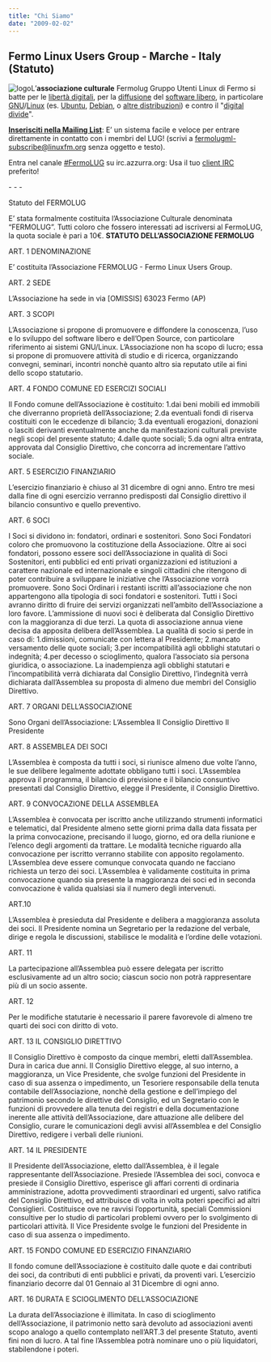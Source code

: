 ```yaml
---
title: "Chi Siamo"
date: "2009-02-02"
---
```


## Fermo Linux Users Group - Marche - Italy (Statuto)

![logo](images/logo.jpg "logo")L’**associazione culturale** Fermolug Gruppo Utenti Linux di Fermo si batte per le [libertà digitali](http://www.creativecommons.it/ "Creative Commons, un copyright  flessibile per opere creative"), per la [diffusione](http://www.osswin.sf.net/ "Software libero per MS Windows") del [software libero](http://it.wikipedia.org/wiki/Software_libero), in particolare [GNU](http://www.gnu.org/gnu/linux-and-gnu.it.html)/[Linux](http://it.wikipedia.org/wiki/Linux) (es. [Ubuntu](http://www.ubuntu-it.org/Ottenere_Ubuntu.shtml), [Debian](http://www.debian.org/), o [altre distribuzioni](http://distrowatch.com/dwres.php?resource=major)) e contro il "[digital divide](http://it.wikipedia.org/wiki/Digital_divide)".

[**Inserisciti nella Mailing List**](http://www.linuxfm.org/home/?page_id=379): E’ un sistema facile e veloce per entrare direttamente in contatto con i membri del LUG! (scrivi a fermolugml-subscribe@linuxfm.org senza oggetto e testo).

Entra nel canale [#FermoLUG](http://webchat.azzurra.org/irc.cgi?chan=%23fermolug) su irc.azzurra.org: Usa il tuo [client IRC](http://xchat.org/) preferito!

\- - -

Statuto del FERMOLUG

E’ stata formalmente costituita l’Associazione Culturale denominata “FERMOLUG”. Tutti coloro che fossero interessati ad iscriversi al FermoLUG, la quota sociale è pari a 10€. **STATUTO DELL’ASSOCIAZIONE FERMOLUG**

ART. 1 DENOMINAZIONE

E’ costituita l’Associazione FERMOLUG - Fermo Linux Users Group.

ART. 2 SEDE

L’Associazione ha sede in via \[OMISSIS\] 63023 Fermo (AP)

ART. 3 SCOPI

L’Associazione si propone di promuovere e diffondere la conoscenza, l’uso e lo sviluppo del software libero e dell’Open Source, con particolare riferimento ai sistemi GNU/Linux. L’Associazione non ha scopo di lucro; essa si propone di promuovere attività di studio e di ricerca, organizzando convegni, seminari, incontri nonchè quanto altro sia reputato utile ai fini dello scopo statutario.

ART. 4 FONDO COMUNE ED ESERCIZI SOCIALI

Il Fondo comune dell’Associazione è costituito: 1.dai beni mobili ed immobili che diverranno proprietà dell’Associazione; 2.da eventuali fondi di riserva costituiti con le eccedenze di bilancio; 3.da eventuali erogazioni, donazioni o lasciti derivanti eventualmente anche da manifestazioni culturali previste negli scopi del presente statuto; 4.dalle quote sociali; 5.da ogni altra entrata, approvata dal Consiglio Direttivo, che concorra ad incrementare l’attivo sociale.

ART. 5 ESERCIZIO FINANZIARIO

L’esercizio finanziario è chiuso al 31 dicembre di ogni anno. Entro tre mesi dalla fine di ogni esercizio verranno predisposti dal Consiglio direttivo il bilancio consuntivo e quello preventivo.

ART. 6 SOCI

I Soci si dividono in: fondatori, ordinari e sostenitori. Sono Soci Fondatori coloro che promuovono la costituzione della Associazione. Oltre ai soci fondatori, possono essere soci dell’Associazione in qualità di Soci Sostenitori, enti pubblici ed enti privati organizzazioni ed istituzioni a carattere nazionale ed internazionale e singoli cittadini che ritengono di poter contribuire a sviluppare le iniziative che l’Associazione vorrà promuovere. Sono Soci Ordinari i restanti iscritti all’associazione che non appartengono alla tipologia di soci fondatori e sostenitori. Tutti i Soci avranno diritto di fruire dei servizi organizzati nell’ambito dell’Associazione a loro favore. L’ammissione di nuovi soci è deliberata dal Consiglio Direttivo con la maggioranza di due terzi. La quota di associazione annua viene decisa da apposita delibera dell’Assemblea. La qualità di socio si perde in caso di: 1.dimissioni, comunicate con lettera al Presidente; 2.mancato versamento delle quote sociali; 3.per incompatibilità agli obblighi statutari o indegnità; 4.per decesso o scioglimento, qualora l’associato sia persona giuridica, o associazione. La inadempienza agli obblighi statutari e l’incompatibilità verrà dichiarata dal Consiglio Direttivo, l’indegnità verrà dichiarata dall’Assemblea su proposta di almeno due membri del Consiglio Direttivo.

ART. 7 ORGANI DELL’ASSOCIAZIONE

Sono Organi dell’Associazione: L’Assemblea Il Consiglio Direttivo Il Presidente

ART. 8 ASSEMBLEA DEI SOCI

L’Assemblea è composta da tutti i soci, si riunisce almeno due volte l’anno, le sue delibere legalmente adottate obbligano tutti i soci. L’Assemblea approva il programma, il bilancio di previsione e il bilancio consuntivo presentati dal Consiglio Direttivo, elegge il Presidente, il Consiglio Direttivo.

ART. 9 CONVOCAZIONE DELLA ASSEMBLEA

L’Assemblea è convocata per iscritto anche utilizzando strumenti informatici e telematici, dal Presidente almeno sette giorni prima dalla data fissata per la prima convocazione, precisando il luogo, giorno, ed ora della riunione e l’elenco degli argomenti da trattare. Le modalità tecniche riguardo alla convocazione per iscritto verranno stabilite con apposito regolamento. L’Assemblea deve essere comunque convocata quando ne facciano richiesta un terzo dei soci. L’Assemblea è validamente costituita in prima convocazione quando sia presente la maggioranza dei soci ed in seconda convocazione è valida qualsiasi sia il numero degli intervenuti.

ART.10

L’Assemblea è presieduta dal Presidente e delibera a maggioranza assoluta dei soci. Il Presidente nomina un Segretario per la redazione del verbale, dirige e regola le discussioni, stabilisce le modalità e l’ordine delle votazioni.

ART. 11

La partecipazione all’Assemblea può essere delegata per iscritto esclusivamente ad un altro socio; ciascun socio non potrà rappresentare più di un socio assente.

ART. 12

Per le modifiche statutarie è necessario il parere favorevole di almeno tre quarti dei soci con diritto di voto.

ART. 13 IL CONSIGLIO DIRETTIVO

Il Consiglio Direttivo è composto da cinque membri, eletti dall’Assemblea. Dura in carica due anni. Il Consiglio Direttivo elegge, al suo interno, a maggioranza, un Vice Presidente, che svolge funzioni del Presidente in caso di sua assenza o impedimento, un Tesoriere responsabile della tenuta contabile dell’Associazione, nonchè della gestione e dell’impiego del patrimonio secondo le direttive del Consiglio, ed un Segretario con le funzioni di provvedere alla tenuta dei registri e della documentazione inerente alle attività dell’Associazione, dare attuazione alle delibere del Consiglio, curare le comunicazioni degli avvisi all’Assemblea e del Consiglio Direttivo, redigere i verbali delle riunioni.

ART. 14 IL PRESIDENTE

Il Presidente dell’Associazione, eletto dall’Assemblea, è il legale rappresentante dell’Associazione. Presiede l’Assemblea dei soci, convoca e presiede il Consiglio Direttivo, esperisce gli affari correnti di ordinaria amministrazione, adotta provvedimenti straordinari ed urgenti, salvo ratifica del Consiglio Direttivo, ed attribuisce di volta in volta poteri specifici ad altri Consiglieri. Costituisce ove ne ravvisi l’opportunità, speciali Commissioni consultive per lo studio di particolari problemi ovvero per lo svolgimento di particolari attività. Il Vice Presidente svolge le funzioni del Presidente in caso di sua assenza o impedimento.

ART. 15 FONDO COMUNE ED ESERCIZIO FINANZIARIO

Il fondo comune dell’Associazione è costituito dalle quote e dai contributi dei soci, da contributi di enti pubblici e privati, da proventi vari. L’esercizio finanziario decorre dal 01 Gennaio al 31 Dicembre di ogni anno.

ART. 16 DURATA E SCIOGLIMENTO DELL’ASSOCIAZIONE

La durata dell’Associazione è illimitata. In caso di scioglimento dell’Associazione, il patrimonio netto sarà devoluto ad associazioni aventi scopo analogo a quello contemplato nell’ART.3 del presente Statuto, aventi fini non di lucro. A tal fine l’Assemblea potrà nominare uno o più liquidatori, stabilendone i poteri.
